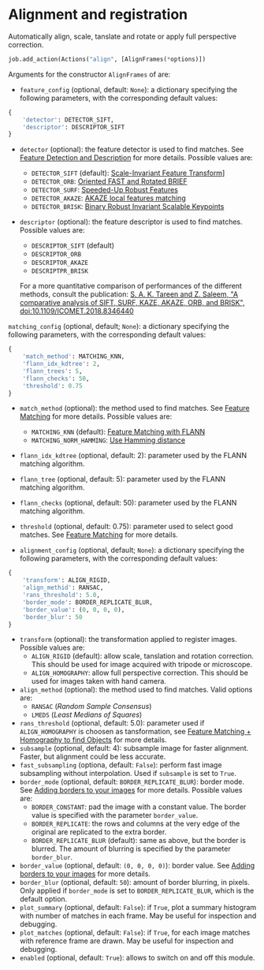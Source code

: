 # Alignment and registration

Automatically align, scale, tanslate and rotate or apply full perspective correction.

```python
job.add_action(Actions("align", [AlignFrames(*options)])
```
Arguments for the constructor ```AlignFrames``` of are:
* ```feature_config``` (optional, default: ```None```): a dictionary specifying the following parameters, with the corresponding default values:
```python
{
    'detector': DETECTOR_SIFT,
    'descriptor': DESCRIPTOR_SIFT
}
```
* ```detector``` (optional): the feature detector is used to find matches. See [Feature Detection and Description](https://docs.opencv.org/4.x/db/d27/tutorial_py_table_of_contents_feature2d.html) for more details. Possible values are:
  * ```DETECTOR_SIFT``` (default): [Scale-Invariant Feature Transform](https://docs.opencv.org/4.x/da/df5/tutorial_py_sift_intro.html)]
  * ```DETECTOR_ORB```: [Oriented FAST and Rotated BRIEF](https://docs.opencv.org/4.x/d1/d89/tutorial_py_orb.html)
  * ```DETECTOR_SURF```: [Speeded-Up Robust Features](https://docs.opencv.org/3.4/df/dd2/tutorial_py_surf_intro.html)
  * ```DETECTOR_AKAZE```: [AKAZE local features matching](https://docs.opencv.org/3.4/db/d70/tutorial_akaze_matching.html)
  * ```DETECTOR_BRISK```: [Binary Robust Invariant Scalable Keypoints](https://medium.com/analytics-vidhya/feature-matching-using-brisk-277c47539e8)
* ```descriptor``` (optional): the feature descriptor is used to find matches. Possible values are:
  * ```DESCRIPTOR_SIFT``` (default)
  * ```DESCRIPTOR_ORB```
  * ```DESCRIPTOR_AKAZE```
  * ```DESCRIPTPR_BRISK```

  For a more quantitative comparison of performances of the different methods, consult the publication: [S. A. K. Tareen and Z. Saleem, "A comparative analysis of SIFT, SURF, KAZE, AKAZE, ORB, and BRISK", doi:10.1109/ICOMET.2018.8346440](https://ieeexplore.ieee.org/document/8346440)

```matching_config``` (optional, default; ```None```): a dictionary specifying the following parameters, with the corresponding default values:
```python
{
    'match_method': MATCHING_KNN,
    'flann_idx_kdtree': 2,
    'flann_trees': 5,
    'flann_checks': 50,
    'threshold': 0.75
}
```
* ```match_method``` (optional): the method used to find matches. See [Feature Matching](https://docs.opencv.org/4.x/dc/dc3/tutorial_py_matcher.html) for more details. Possible values are:
  * ```MATCHING_KNN``` (default): [Feature Matching with FLANN](https://docs.opencv.org/3.4/d5/d6f/tutorial_feature_flann_matcher.html)
  * ```MATCHING_NORM_HAMMING```: [Use Hamming distance](https://docs.opencv.org/4.x/d2/de8/group__core__array.html#ggad12cefbcb5291cf958a85b4b67b6149fa4b063afd04aebb8dd07085a1207da727)
* ```flann_idx_kdtree``` (optional, default: 2): parameter used by the FLANN matching algorithm.
* ```flann_tree``` (optional, default: 5): parameter used by the FLANN matching algorithm.
* ```flann_checks``` (optional, default: 50): parameter used by the FLANN matching algorithm.
* ```threshold``` (optional, default: 0.75): parameter used to select good matches. See [Feature Matching](https://docs.opencv.org/4.x/dc/dc3/tutorial_py_matcher.html) for more details. 

* ```alignment_config``` (optional, default; ```None```): a dictionary specifying the following parameters, with the corresponding default values:
```python
{
    'transform': ALIGN_RIGID,
    'align_methid': RANSAC,
    'rans_threshold': 5.0,
    'border_mode': BORDER_REPLICATE_BLUR,
    'border_value': (0, 0, 0, 0),
    'border_blur': 50
}
```
* ```transform``` (optional): the transformation applied to register images. Possible values are:
  * ```ALIGN_RIGID``` (default): allow scale, tanslation and rotation correction. This should be used for image acquired with tripode or microscope.
  * ```ALIGN_HOMOGRAPHY```: allow full perspective correction. This should be used for images taken with hand camera.
* ```align_method``` (optional): the method used to find matches. Valid options are:
  * ```RANSAC``` (*Random Sample Consensus*)
  * ```LMEDS``` (*Least Medians of Squares*)
* ```rans_threshold``` (optional, default: 5.0): parameter used if ```ALIGN_HOMOGRAPHY``` is choosen as tansformation, see [Feature Matching + Homography to find Objects](https://docs.opencv.org/3.4/d1/de0/tutorial_py_feature_homography.html) for more details.
* ```subsample``` (optional, default: 4): subsample image for faster alignment. Faster, but alignment could be less accurate.
* ```fast_subsampling``` (optiona, default: ```False```): perform fast image subsampling without interpolation. Used if ```subsample``` is set to ```True```.
* ```border_mode``` (optional, default: ```BORDER_REPLICATE_BLUR```): border mode. See [Adding borders to your images](https://docs.opencv.org/3.4/dc/da3/tutorial_copyMakeBorder.html) for more details.  Possible values are:
  * ```BORDER_CONSTANT```: pad the image with a constant value. The border value is specified with the parameter ```border_value```.
  * ```BORDER_REPLICATE```: the rows and columns at the very edge of the original are replicated to the extra border.
  * ```BORDER_REPLICATE_BLUR``` (default): same as above, but the border is blurred. The amount of blurring is specified by the parameter ```border_blur```.
* ```border_value``` (optional, default: ```(0, 0, 0, 0)```): border value. See [Adding borders to your images](https://docs.opencv.org/3.4/dc/da3/tutorial_copyMakeBorder.html) for more details.
* ```border_blur``` (optional, default: ```50```): amount of border blurring, in pixels. Only applied if ```border_mode``` is set to ```BORDER_REPLICATE_BLUR```, which is the default option.
* ```plot_summary```  (optional, default: ```False```): if ```True```, plot a summary histogram with number of matches in each frame. May be useful for inspection and debugging.
* ```plot_matches```  (optional, default: ```False```): if ```True```, for each image matches with reference frame are drawn. May be useful for inspection and debugging.
* ```enabled``` (optional, default: ```True```): allows to switch on and off this module.